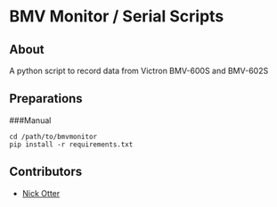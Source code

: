 BMV Monitor / Serial Scripts
============================

About
------------

A python script to record data from Victron BMV-600S and BMV-602S

Preparations
------------

###Manual

```
cd /path/to/bmvmonitor
pip install -r requirements.txt
````

Contributors
-----------

- [Nick Otter](http://github.com/otternq)